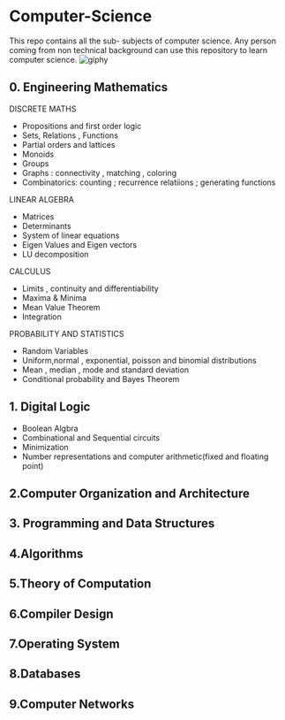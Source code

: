 #  Computer-Science
This repo contains all the sub- subjects of computer science. Any person coming from non technical background can use this repository to learn computer science.
![giphy](https://user-images.githubusercontent.com/79036991/210357672-8f0311d8-48bf-4446-90b9-4eb66280f52e.gif)

## 0. Engineering Mathematics
DISCRETE MATHS
- Propositions and first order logic
- Sets, Relations , Functions
- Partial orders and lattices
- Monoids
- Groups
- Graphs : connectivity , matching , coloring
- Combinatorics: counting ; recurrence relatiions ; generating functions

LINEAR ALGEBRA
- Matrices
- Determinants
- System of linear equations
- Eigen Values and Eigen vectors
- LU decomposition

CALCULUS
- Limits , continuity and differentiability
- Maxima & Minima
- Mean Value Theorem
- Integration

PROBABILITY AND STATISTICS
- Random Variables 
- Uniform,normal , exponential, poisson and binomial distributions
- Mean , median , mode and standard deviation
- Conditional probability and Bayes Theorem

## 1. Digital Logic
- Boolean Algbra
- Combinational and Sequential circuits
- Minimization
- Number representations and computer arithmetic(fixed and floating point)
## 2.Computer Organization and Architecture
## 3. Programming and Data Structures
## 4.Algorithms
## 5.Theory of Computation
## 6.Compiler Design
## 7.Operating System
## 8.Databases
## 9.Computer Networks
